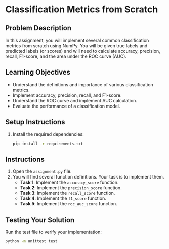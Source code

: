 # Classification Metrics from Scratch

## Problem Description

In this assignment, you will implement several common classification metrics from scratch using NumPy. You will be given true labels and predicted labels (or scores) and will need to calculate accuracy, precision, recall, F1-score, and the area under the ROC curve (AUC).

## Learning Objectives

- Understand the definitions and importance of various classification metrics.
- Implement accuracy, precision, recall, and F1-score.
- Understand the ROC curve and implement AUC calculation.
- Evaluate the performance of a classification model.

## Setup Instructions

1.  Install the required dependencies:
    ```bash
    pip install -r requirements.txt
    ```

## Instructions

1.  Open the `assignment.py` file.
2.  You will find several function definitions. Your task is to implement them.
    *   **Task 1**: Implement the `accuracy_score` function.
    *   **Task 2**: Implement the `precision_score` function.
    *   **Task 3**: Implement the `recall_score` function.
    *   **Task 4**: Implement the `f1_score` function.
    *   **Task 5**: Implement the `roc_auc_score` function.

## Testing Your Solution

Run the test file to verify your implementation:

```bash
python -m unittest test
```
